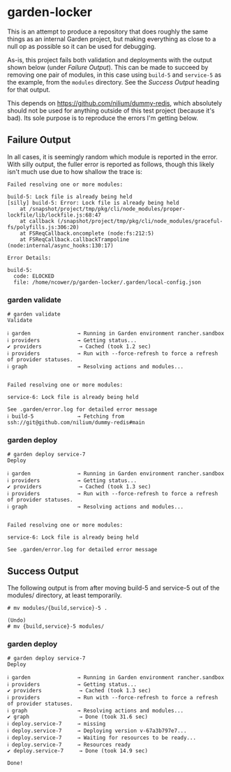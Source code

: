 garden-locker
=============

This is an attempt to produce a repository that does roughly the same things
as an internal Garden project, but making everything as close to a null op as
possible so it can be used for debugging.

As-is, this project fails both validation and deployments with the output shown
below (under _Failure Output_). This can be made to succeed by removing one
pair of modules, in this case using `build-5` and `service-5` as the example,
from the `modules` directory. See the _Success Output_ heading for that output.

This depends on <https://github.com/nilium/dummy-redis>, which absolutely
should not be used for anything outside of this test project (because it's
bad). Its sole purpose is to reproduce the errors I'm getting below.

## Failure Output

In all cases, it is seemingly random which module is reported in the
error. With silly output, the fuller error is reported as follows, though this
likely isn't much use due to how shallow the trace is:

```
Failed resolving one or more modules:

build-5: Lock file is already being held
[silly] build-5: Error: Lock file is already being held
    at /snapshot/project/tmp/pkg/cli/node_modules/proper-lockfile/lib/lockfile.js:68:47
    at callback (/snapshot/project/tmp/pkg/cli/node_modules/graceful-fs/polyfills.js:306:20)
    at FSReqCallback.oncomplete (node:fs:212:5)
    at FSReqCallback.callbackTrampoline (node:internal/async_hooks:130:17)

Error Details:

build-5:
  code: ELOCKED
  file: /home/ncower/p/garden-locker/.garden/local-config.json
```

### garden validate
```
# garden validate
Validate

ℹ garden               → Running in Garden environment rancher.sandbox
ℹ providers            → Getting status...
✔ providers            → Cached (took 1.2 sec)
ℹ providers            → Run with --force-refresh to force a refresh of provider statuses.
ℹ graph                → Resolving actions and modules...


Failed resolving one or more modules:

service-6: Lock file is already being held

See .garden/error.log for detailed error message
ℹ build-5              → Fetching from ssh://git@github.com/nilium/dummy-redis#main
```

### garden deploy 
```
# garden deploy service-7
Deploy

ℹ garden               → Running in Garden environment rancher.sandbox
ℹ providers            → Getting status...
✔ providers            → Cached (took 1.3 sec)
ℹ providers            → Run with --force-refresh to force a refresh of provider statuses.
ℹ graph                → Resolving actions and modules...


Failed resolving one or more modules:

service-6: Lock file is already being held

See .garden/error.log for detailed error message
```

## Success Output

The following output is from after moving build-5 and service-5 out of the
modules/ directory, at least temporarily.

```
# mv modules/{build,service}-5 .

(Undo)
# mv {build,service}-5 modules/
```

### garden deploy

```
# garden deploy service-7
Deploy

ℹ garden               → Running in Garden environment rancher.sandbox
ℹ providers            → Getting status...
✔ providers            → Cached (took 1.3 sec)
ℹ providers            → Run with --force-refresh to force a refresh of provider statuses.
ℹ graph                → Resolving actions and modules...
✔ graph                → Done (took 31.6 sec)
ℹ deploy.service-7     → missing
ℹ deploy.service-7     → Deploying version v-67a3b797e7...
ℹ deploy.service-7     → Waiting for resources to be ready...
ℹ deploy.service-7     → Resources ready
✔ deploy.service-7     → Done (took 14.9 sec)

Done!
```
